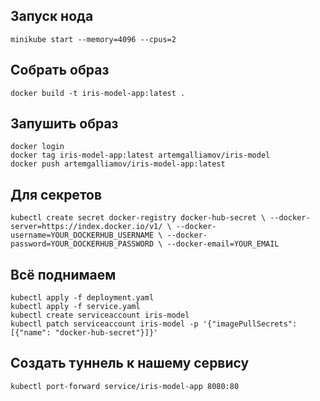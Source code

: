 ## Запуск нода 
```
minikube start --memory=4096 --cpus=2
```

## Собрать образ
```
docker build -t iris-model-app:latest .   
```

## Запушить образ
```
docker login
docker tag iris-model-app:latest artemgalliamov/iris-model
docker push artemgalliamov/iris-model-app:latest
```

## Для секретов
```
kubectl create secret docker-registry docker-hub-secret \ --docker-server=https://index.docker.io/v1/ \ --docker-username=YOUR_DOCKERHUB_USERNAME \ --docker-password=YOUR_DOCKERHUB_PASSWORD \ --docker-email=YOUR_EMAIL
```

## Всё поднимаем
```
kubectl apply -f deployment.yaml
kubectl apply -f service.yaml
kubectl create serviceaccount iris-model
kubectl patch serviceaccount iris-model -p '{"imagePullSecrets": [{"name": "docker-hub-secret"}]}'
```

## Создать туннель к нашему сервису
```
kubectl port-forward service/iris-model-app 8080:80
```
